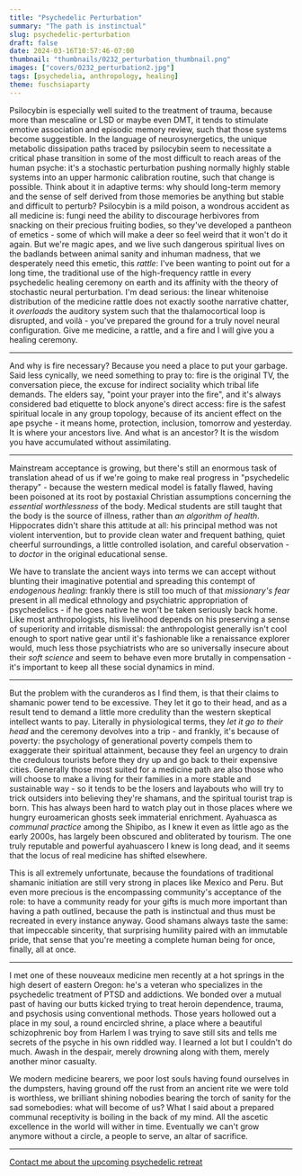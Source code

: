 ```yaml
---
title: "Psychedelic Perturbation"
summary: "The path is instinctual"
slug: psychedelic-perturbation
draft: false
date: 2024-03-16T10:57:46-07:00
thumbnail: "thumbnails/0232_perturbation_thumbnail.png"
images: ["covers/0232_perturbation2.jpg"]
tags: [psychedelia, anthropology, healing]
theme: fuschsiaparty
---
```


Psilocybin is especially well suited to the treatment of trauma, because more than mescaline or LSD or maybe even DMT, it tends to stimulate emotive association and episodic memory review, such that those systems become suggestible. In the language of neurosynergetics, the unique metabolic dissipation paths traced by psilocybin seem to necessitate a critical phase transition in some of the most difficult to reach areas of the human psyche: it's a stochastic perturbation pushing normally highly stable systems into an upper harmonic calibration routine, such that change is possible. Think about it in adaptive terms: why should long-term memory and the sense of self derived from those memories be anything but stable and difficult to perturb? Psilocybin is a mild poison, a wondrous accident as all medicine is: fungi need the ability to discourage herbivores from snacking on their precious fruiting bodies, so they've developed a pantheon of emetics - some of which will make a deer so feel weird that it won't do it again. But we're magic apes, and we live such dangerous spiritual lives on the badlands between animal sanity and inhuman madness, that we desperately need this emetic, this *rattle*: I've been wanting to point out for a long time, the traditional use of the high-frequency rattle in every psychedelic healing ceremony on earth and its affinity with the theory of stochastic neural perturbation. I'm dead serious: the linear whitenoise distribution of the medicine rattle does not exactly soothe narrative chatter, it *overloads* the auditory system such that the thalamocortical loop is disrupted, and voilà - you've prepared the ground for a truly novel neural configuration. Give me medicine, a rattle, and a fire and I will give you a healing ceremony.

---

And why is fire necessary? Because you need a place to put your garbage. Said less cynically, we need something to pray to: fire is the original TV, the conversation piece, the excuse for indirect sociality which tribal life demands. The elders say, "point your prayer into the fire", and it's always considered bad etiquette to block anyone's direct access: fire is the safest spiritual locale in any group topology, because of its ancient effect on the ape psyche - it means home, protection, inclusion, tomorrow and yesterday. It is where your ancestors live. And what is an ancestor? It is the wisdom you have accumulated without assimilating.

---

Mainstream acceptance is growing, but there's still an enormous task of translation ahead of us if we're going to make real progress in "psychedelic therapy" - because the western medical model is fatally flawed, having been poisoned at its root by postaxial Christian assumptions concerning the *essential worthlessness* of the body. Medical students are still taught that the body is the source of illness, rather than *an algorithm of health*. Hippocrates didn't share this attitude at all: his principal method was not violent intervention, but to provide clean water and frequent bathing, quiet cheerful surroundings, a little controlled isolation, and careful observation - to *doctor* in the original educational sense.

We have to translate the ancient ways into terms we can accept without blunting their imaginative potential and spreading this contempt of *endogenous healing*: frankly there is still too much of that *missionary's fear* present in all medical ethnology and psychiatric appropriation of psychedelics - if he goes native he won't be taken seriously back home. Like most anthropologists, his livelihood depends on his preserving a sense of superiority and irritable dismissal: the anthropologist generally isn't cool enough to sport native gear until it's fashionable like a renaissance explorer would, much less those psychiatrists who are so universally insecure about their *soft science* and seem to behave even more brutally in compensation - it's important to keep all these social dynamics in mind.

---

But the problem with the curanderos as I find them, is that their claims to shamanic power tend to be excessive. They let it go to their head, and as a result tend to demand a little more credulity than the western skeptical intellect wants to pay. Literally in physiological terms, they *let it go to their head* and the ceremony devolves into a trip - and frankly, it's because of poverty: the psychology of generational poverty compels them to exaggerate their spiritual attainment, because they feel an urgency to drain the credulous tourists before they dry up and go back to their expensive cities. Generally those most suited for a medicine path are also those who will choose to make a living for their families in a more stable and sustainable way - so it tends to be the losers and layabouts who will try to trick outsiders into believing they're shamans, and the spiritual tourist trap is born. This has always been hard to watch play out in those places where we hungry euroamerican ghosts seek immaterial enrichment. Ayahuasca as *communal practice* among the Shipibo, as I knew it even as little ago as the early 2000s, has largely been obscured and obliterated by tourism. The one truly reputable and powerful ayahuascero I knew is long dead, and it seems that the locus of real medicine has shifted elsewhere.

This is all extremely unfortunate, because the foundations of traditional shamanic initiation are still very strong in places like Mexico and Peru. But even more precious is the encompassing community's acceptance of the role: to have a community ready for your gifts is much more important than having a path outlined, because the path is instinctual and thus must be recreated in every instance anyway. Good shamans always taste the same: that impeccable sincerity, that surprising humility paired with an immutable pride, that sense that you're meeting a complete human being for once, finally, all at once.

---

I met one of these nouveaux medicine men recently at a hot springs in the high desert of eastern Oregon: he's a veteran who specializes in the psychedelic treatment of PTSD and addictions. We bonded over a mutual past of having our butts kicked trying to treat heroin dependence, trauma, and psychosis using conventional methods. Those years hollowed out a place in my soul, a round encircled shrine, a place where a beautiful schizophrenic boy from Harlem I was trying to save still sits and tells me secrets of the psyche in his own riddled way. I learned a lot but I couldn't do much. Awash in the despair, merely drowning along with them, merely another minor casualty.

We modern medicine bearers, we poor lost souls having found ourselves in the dumpsters, having ground off the rust from an ancient rite we were told is worthless, we brilliant shining nobodies bearing the torch of sanity for the sad somebodies: what will become of us? What I said about a prepared communal receptivity is boiling in the back of my mind. All the ascetic excellence in the world will wither in time. Eventually we can't grow anymore without a circle, a people to serve, an altar of sacrifice.

---

[Contact me about the upcoming psychedelic retreat](https://www.bartholomy.ooo/consult)
